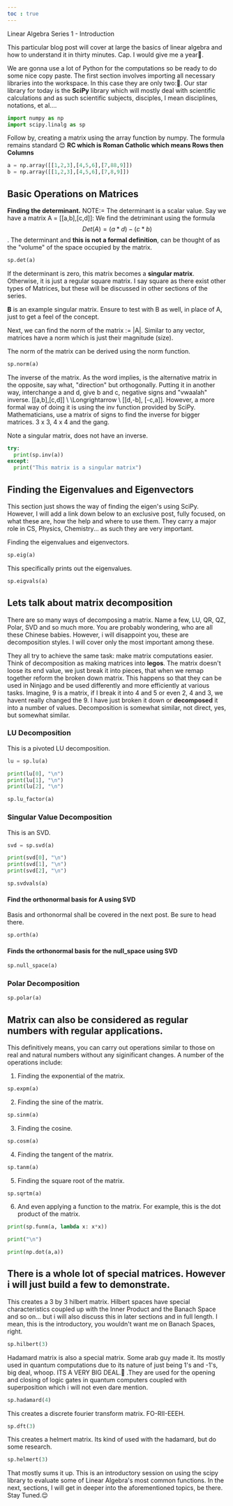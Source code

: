 ```yaml
---
toc : true
---
```

Linear Algebra Series 1 - Introduction

This particular blog post will cover at large the basics of linear algebra and how to understand it in thirty minutes. Cap. I would give me a year😬.

We are gonna use a lot of Python for the computations so be ready to do some nice copy paste. The first section involves importing all necessary libraries into the workspace. In this case they are only two:🥲. Our star library for today is the __SciPy__ library which will mostly deal with scientific calculations and as such scientific subjects, disciples, I mean disciplines, notations, et al....

```python
import numpy as np
import scipy.linalg as sp
```
Follow by, creating a matrix using the array function by numpy. The formula remains standard 😊 __RC which is Roman Catholic which means Rows then Columns__

```python
a = np.array([[1,2,3],[4,5,6],[7,88,9]])
b = np.array([[1,2,3],[4,5,6],[7,8,9]])
```
## Basic Operations on Matrices

**Finding the determinant.** NOTE:= The determinant is a scalar value. 
Say we have a matrix A = [[a,b],[c,d]]:
We find the detriminant using the formula $$ Det(A) = (a*d)-(c*b) $$. The determinant and __this is not a formal definition__, can be thought of as the "volume" of the space occupied by the matrix.

```python
sp.det(a)
```
If the determinant is zero, this matrix becomes a __singular matrix__. Otherwise, it is just a regular square matrix. I say square as there exist other types of Matrices, but these will be discussed in other sections of the series.

__B__ is an example singular matrix. Ensure to test with B as well, in place of A, just to get a feel of the concept.

Next, we can find the norm of the matrix := |A|. Similar to any vector, matrices have a norm which is just their magnitude (size).

The norm of the matrix can be derived using the norm function.

```python
sp.norm(a)
```

The inverse of the matrix. As the word implies, is the alternative matrix in the opposite, say what, "direction" but orthogonally. Putting it in another way, interchange a and d, give b and c, negative signs and "vwaalah" inverse.
[[a,b],[c,d]] \\ \Longrightarrow \\ [[d,-b], [-c,a]]. However, a more formal way of doing it is using the inv function provided by SciPy. Mathematicians, use a matrix of signs to find the inverse for bigger matrices. 3 x 3, 4 x 4 and the gang. 

Note a singular matrix, does not have an inverse.
```python
try:
  print(sp.inv(a))
except:
  print("This matrix is a singular matrix")
```

## Finding the Eigenvalues and Eigenvectors
This section just shows the way of finding the eigen's using SciPy. However, I will add a link down below to an exclusive post, fully focused, on what these are, how the help and where to use them. They carry a major role in CS, Physics, Chemistry... as such they are very important.

Finding the eigenvalues and eigenvectors.
```python
sp.eig(a)
```
This specifically prints out the eigenvalues.
```python
sp.eigvals(a)
```
## Lets talk about matrix decomposition
There are so many ways of decomposing a matrix. Name a few, LU, QR, QZ, Polar, SVD and so much more. You are probably wondering, who are all these Chinese babies. However, i will disappoint you, these are decomposition styles. I will cover only the most important among these. 

They all try to achieve the same task: make matrix computations easier. Think of decomposition as making matrices into __legos__. The matrix doesn't loose its end value, we just break it into pieces, that when we remap together reform the broken down matrix. This happens so that they can be used in Ninjago and be used differently and more efficiently at various tasks. Imagine, 9 is a matrix, if I break it into 4 and 5 or even 2, 4 and 3, we havent really changed the 9. I have just broken it down or __decomposed__ it into a number of values. Decomposition is somewhat similar, not direct, yes, but somewhat similar.

### LU Decomposition
This is a pivoted LU decomposition.
```python
lu = sp.lu(a)

print(lu[0], "\n")
print(lu[1], "\n")
print(lu[2], "\n")
```

```python
sp.lu_factor(a)
```
### Singular Value Decomposition
This is an SVD.
```python
svd = sp.svd(a)

print(svd[0], "\n")
print(svd[1], "\n")
print(svd[2], "\n")
```
```python
sp.svdvals(a)
```
#### Find the orthonormal basis for A using SVD
Basis and orthonormal shall be covered in the next post. Be sure to head there.
```python
sp.orth(a)
```
#### Finds the orthonormal basis for the null_space using SVD
```python
sp.null_space(a)
```
### Polar Decomposition
```python
sp.polar(a)
```
## Matrix can also be considered as regular numbers with regular applications.
This definitively means, you can carry out operations similar to those on real and natural numbers without any siginificant changes. A number of the operations include:

1. Finding the exponential of the matrix.
```python
sp.expm(a)
```
2. Finding the sine of the matrix.
```python
sp.sinm(a)
```
3. Finding the cosine.
```python
sp.cosm(a)
```
4. Finding the tangent of the matrix.
```python
sp.tanm(a)
```
5. Finding the square root of the matrix.
```python
sp.sqrtm(a)
```
6. And even applying a function to the matrix. For example, this is the dot product of the matrix.
```python
print(sp.funm(a, lambda x: x*x))

print("\n")

print(np.dot(a,a))
```

## There is a whole lot of special matrices. However i will just build a few to demonstrate.

This creates a 3 by 3 hilbert matrix. Hilbert spaces have special characteristics coupled up with the Inner Product and the Banach Space and so on... but i will also discuss this in later sections and in full length. I mean, this is the introductory, you wouldn't want me on Banach Spaces, right.
```python
sp.hilbert(3)
```
Hadamard matrix is also a special matrix. Some arab guy made it. Its mostly used in quantum computations due to its nature of just being 1's and -1's, big deal, whoop. ITS A VERY BIG DEAL.🫡
.They are used for the opening and closing of logic gates in quantum computers coupled with superposition which i will not even dare mention.
```python
sp.hadamard(4) 
```
This creates a discrete fourier transform matrix. FO-RII-EEEH. 
```python
sp.dft(3) 
```
This creates a helmert matrix. Its kind of used with the hadamard, but do some research.
```python
sp.helmert(3) 
```

That mostly sums it up. This is an introductory session on using the scipy library to evaluate some of Linear Algebra's most common functions. In the next, sections, I will get in deeper into the aforementioned topics, be there. Stay Tuned.😌